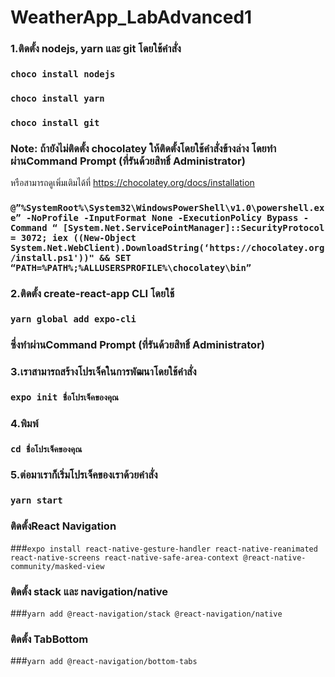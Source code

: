 # WeatherApp_LabAdvanced1
### 1.ติดตั้ง nodejs, yarn และ git โดยใช้คำสั่ง
### `choco install nodejs`
### `choco install yarn`
### `choco install git`
### Note: ถ้ายังไม่ติดตั้ง chocolatey ให้ติดตั้งโดยใช้คำสั่งข้างล่าง โดยทำผ่านCommand Prompt (ที่รันด้วยสิทธิ์ Administrator)
หรือสามารถดูเพิ่มเติมได้ที่ https://chocolatey.org/docs/installation
### `@”%SystemRoot%\System32\WindowsPowerShell\v1.0\powershell.exe” -NoProfile -InputFormat None -ExecutionPolicy Bypass -Command “ [System.Net.ServicePointManager]::SecurityProtocol = 3072; iex ((New-Object System.Net.WebClient).DownloadString(‘https://chocolatey.org/install.ps1'))" && SET “PATH=%PATH%;%ALLUSERSPROFILE%\chocolatey\bin”`
### 2.ติดตั้ง create-react-app CLI โดยใช้
### `yarn global add expo-cli `
### ซึ่งทำผ่านCommand Prompt (ที่รันด้วยสิทธิ์ Administrator)
### 3.เราสามารถสร้างโปรเจ็คในการพัฒนาโดยใช้คำสั่ง
### `expo init ชื่อโปรเจ็คของคุณ`
### 4.พิมพ์
### `cd ชื่อโปรเจ็คของคุณ `
### 5.ต่อมาเราก็เริ่มโปรเจ็คของเราด้วยคำสั่ง
### `yarn start `
### ติดตั้งReact Navigation  
###`expo install react-native-gesture-handler react-native-reanimated react-native-screens react-native-safe-area-context @react-native-community/masked-view`
### ติดตั้ง stack และ navigation/native
###`yarn add @react-navigation/stack @react-navigation/native`
### ติดตั้ง TabBottom
###`yarn add @react-navigation/bottom-tabs`
